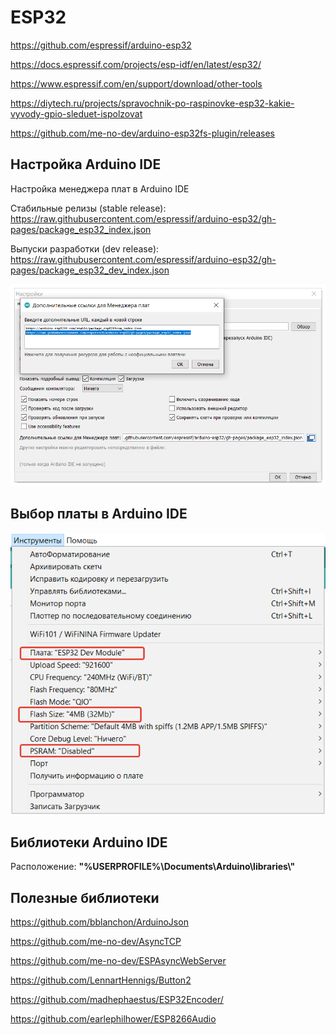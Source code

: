 # ESP32

https://github.com/espressif/arduino-esp32

https://docs.espressif.com/projects/esp-idf/en/latest/esp32/

https://www.espressif.com/en/support/download/other-tools

https://diytech.ru/projects/spravochnik-po-raspinovke-esp32-kakie-vyvody-gpio-sleduet-ispolzovat

https://github.com/me-no-dev/arduino-esp32fs-plugin/releases

## Настройка Arduino IDE
Настройка менеджера плат в Arduino IDE

Стабильные релизы (stable release): https://raw.githubusercontent.com/espressif/arduino-esp32/gh-pages/package_esp32_index.json

Выпуски разработки (dev release):  https://raw.githubusercontent.com/espressif/arduino-esp32/gh-pages/package_esp32_dev_index.json

![setting](./images/setting.png "Настройки")

## Выбор платы в Arduino IDE
![menu](./images/menu.png "menu")

## Библиотеки Arduino IDE
Расположение: **"%USERPROFILE%\\Documents\\Arduino\\libraries\\"**

## Полезные библиотеки
https://github.com/bblanchon/ArduinoJson

https://github.com/me-no-dev/AsyncTCP

https://github.com/me-no-dev/ESPAsyncWebServer

https://github.com/LennartHennigs/Button2

https://github.com/madhephaestus/ESP32Encoder/

https://github.com/earlephilhower/ESP8266Audio

